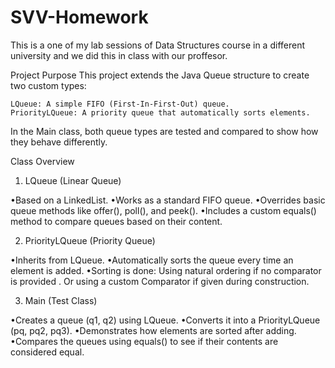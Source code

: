 # SVV-Homework


This is a one of my lab sessions of Data Structures course
in a different university and we did this in class with
our proffesor.


Project Purpose
This project extends the Java Queue structure to create two custom types:

    LQueue: A simple FIFO (First-In-First-Out) queue.
    PriorityLQueue: A priority queue that automatically sorts elements.

In the Main class, both queue types are tested and compared to show how they behave differently.

Class Overview

 1. LQueue<E> (Linear Queue)

  •Based on a LinkedList.
  •Works as a standard FIFO queue.
  •Overrides basic queue methods like offer(), poll(), and peek().
  •Includes a custom equals() method to compare queues based on their content.

 2. PriorityLQueue<E> (Priority Queue)
 
  •Inherits from LQueue.
  •Automatically sorts the queue every time an element is added.
  •Sorting is done:
  Using natural ordering if no comparator is provided .
  Or using a custom Comparator if given during construction.

 3. Main (Test Class)
 
  •Creates a queue (q1, q2) using LQueue.
  •Converts it into a PriorityLQueue (pq, pq2, pq3).
  •Demonstrates how elements are sorted after adding.
  •Compares the queues using equals() to see if their contents are considered equal.
